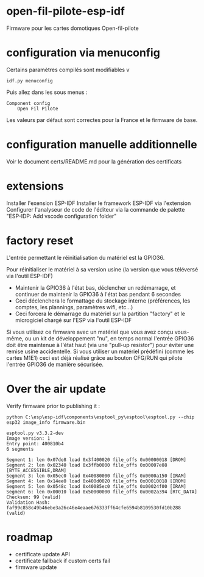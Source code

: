 # open-fil-pilote-esp-idf

Firmware pour les cartes domotiques Open-fil-pilote

# configuration via menuconfig

Certains paramètres compilés sont modifiables v 

    idf.py menuconfig

Puis allez dans les sous menus :

    Component config
        Open Fil Pilote

Les valeurs par défaut sont correctes pour la France et le firmware de base.

# configuration manuelle additionnelle

Voir le document certs/README.md pour la génération des certificats

# extensions

Installer l'exension ESP-IDF
Installer le framework ESP-IDF via l'extension
Configurer l'analyseur de code de l'éditeur via la commande de palette "ESP-IDP: Add vscode configuration folder"

# factory reset

L'entrée permettant le réinitialisation du matériel est la GPIO36.

Pour réinitialiser le matériel à sa version usine (la version que vous téléversé via l'outil ESP-IDF)
- Maintenir la GPIO36 à l'état bas, déclencher un redémarrage, et continuer de maintenir la GPIO36 à l'état bas pendant 6 secondes
- Ceci déclenchera le formattage du stockage interne (préférences, les comptes, les plannings, paramètres wifi, etc...)
- Ceci forcera le démarrage du matériel sur la partition "factory" et le microgiciel chargé sur l'ESP via l'outil ESP-IDF

Si vous utilisez ce firmware avec un matériel que vous avez conçu vous-même, ou un kit de développement "nu", en temps normal l'entrée GPIO36 doit être maintenue à l'état haut (via une "pull-up resistor") pour éviter une remise usine accidentelle.
Si vous utiliser un matériel prédéfini (comme les cartes M1E1) ceci est déjà réalisé grâce au bouton CFG/RUN qui pilote l'entrée GPIO36 de manière sécurisée. 

# Over the air update

Verify firmware prior to publishing it :

    python C:\esp\esp-idf\components\esptool_py\esptool\esptool.py --chip esp32 image_info firmware.bin

    esptool.py v3.3.2-dev
    Image version: 1
    Entry point: 400810b4
    6 segments

    Segment 1: len 0x07de8 load 0x3f400020 file_offs 0x00000018 [DROM]
    Segment 2: len 0x02340 load 0x3ffb0000 file_offs 0x00007e08 [BYTE_ACCESSIBLE,DRAM]
    Segment 3: len 0x05ec0 load 0x40080000 file_offs 0x0000a150 [IRAM]
    Segment 4: len 0x14ee0 load 0x400d0020 file_offs 0x00010018 [IROM]
    Segment 5: len 0x0548c load 0x40085ec0 file_offs 0x00024f00 [IRAM]
    Segment 6: len 0x00010 load 0x50000000 file_offs 0x0002a394 [RTC_DATA]
    Checksum: 99 (valid)
    Validation Hash: faf99c858c49b46ebe3a26c46e4eaae676333ff64cfe6594b8109530fd10b288 (valid)

# roadmap

- certificate update API
- certificate fallback if custom certs fail
- firmware update
